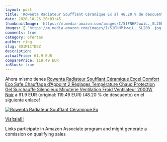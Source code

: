 ```yaml
---
layout: post
title: 'Rowenta Radiateur Soufflant Céramique Ex al 48.20 % de descuento'
date: 2020-10-26 20:03:45
thumbnailImage: 'https://m.media-amazon.com/images/I/51FNHPJwwiL._SL200_.jpg'
images: [ 'https://m.media-amazon.com/images/I/51FNHPJwwiL._SL200_.jpg' ]
comments: true
category: ofertas
author: ring
slug: B01M1CTDEZ
description:
actualPrice: 61.9 EUR
comparePrice: 119.49 EUR
inStock: true
---
```


Ahora mismo tienes [Rowenta Radiateur Soufflant Céramique Excel Comfort Eco Safe Chauffage d’Appoint 2 Réglages Température Chaud Protection Gel Surchauffe Silencieux Minuterie Ventilation Froid Ventilateur 2000W Noir](https://www.amazon.fr/dp/B01M1CTDEZ/?tag=tolees0d-21) a 61.9 EUR (original: 119.49 EUR) (48.20 %  de descuento) en el siguiente enlace!

[![Rowenta Radiateur Soufflant Céramique Ex](https://m.media-amazon.com/images/I/51FNHPJwwiL._SL200_.jpg)](https://www.amazon.fr/dp/B01M1CTDEZ/?tag=tolees0d-21)

[Visítala!!!](https://www.amazon.fr/dp/B01M1CTDEZ/?tag=tolees0d-21)

Links participate in Amazon Associate program and might generate a comission on qualifying sales
